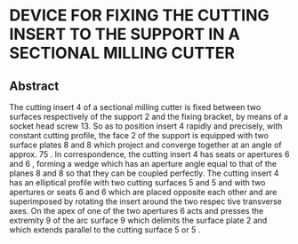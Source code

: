 # DEVICE FOR FIXING THE CUTTING INSERT TO THE SUPPORT IN A SECTIONAL MILLING CUTTER

## Abstract
The cutting insert 4 of a sectional milling cutter is fixed between two surfaces respectively of the support 2 and the fixing bracket, by means of a socket head screw 13. So as to position insert 4 rapidly and precisely, with constant cutting profile, the face 2 of the support is equipped with two surface plates 8 and 8 which project and converge together at an angle of approx. 75 . In correspondence, the cutting insert 4 has seats or apertures 6 and 6 , forming a wedge which has an aperture angle equal to that of the planes 8 and 8 so that they can be coupled perfectly. The cutting insert 4 has an elliptical profile with two cutting surfaces 5 and 5 and with two apertures or seats 6 and 6 which are placed opposite each other and are superimposed by rotating the insert around the two respec tive transverse axes. On the apex of one of the two apertures 6 acts and presses the extremity 9 of the arc surface 9 which delimits the surface plate 2 and which extends parallel to the cutting surface 5 or 5 .
